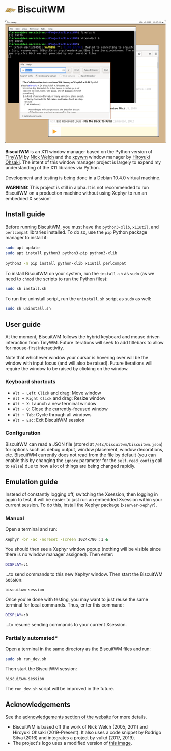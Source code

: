 # ![alt text](docs/images/logo-inline-32.png "BiscuitWM logo") BiscuitWM
![alt text](docs/images/screenshot3.png "BiscuitWM desktop")

**BiscuitWM** is an X11 window manager based on the Python version of [TinyWM](https://github.com/mackstann/tinywm) by [Nick Welch](https://github.com/mackstann) and the [xpywm](https://github.com/h-ohsaki/xpywm) window manager by [Hiroyuki Ohsaki](http://www.lsnl.jp/~ohsaki/). The intent of this window manager project is largely to expand my understanding of the X11 libraries via Python.

Development and testing is being done in a Debian 10.4.0 virtual machine.

**WARNING:** This project is still in alpha. It is not recommended to run BiscuitWM on a production machine without using Xephyr to run an embedded X session!

## Install guide
Before running BiscuitWM, you must have the `python3-xlib`, `x11util`, and `perlcompat` libraries installed. To do so, use the `pip` Python package manager to install it:
```bash
sudo apt update
sudo apt install python3 python3-pip python3-xlib

python3 -m pip install python-xlib x11util perlcompat
```
To install BiscuitWM on your system, run the `install.sh` as `sudo` (as we need to `chmod` the scripts to run the Python files):
```bash
sudo sh install.sh
```
To run the uninstall script, run the `uninstall.sh` script as `sudo` as well:
```bash
sudo sh uninstall.sh
```

## User guide
At the moment, BiscuitWM follows the hybrid keyboard and mouse driven interaction from TinyWM. Future iterations will seek to add titlebars to allow for mouse-first interactivity.

Note that whichever window your cursor is hovering over will be the window with input focus (and will also be raised). Future iterations will require the window to be raised by clicking on the window.

### Keyboard shortcuts
- `Alt + Left Click` and drag: Move window
- `Alt + Right Click` and drag: Resize window
- `Alt + X`: Launch a new terminal window
- `Alt + Q`: Close the currently-focused window
- `Alt + Tab`: Cycle through all windows
- `Alt + Esc`: Exit BiscuitWM session

### Configuration
BiscuitWM can read a JSON file (stored at `/etc/biscuitwm/biscuitwm.json`) for options such as debug output, window placement, window decorations, etc. BiscuitWM currently does not read from the file by default (you can enable this by changing the `ignore` parameter for the `self.read_config` call to `False`) due to how a lot of things are being changed rapidly.

## Emulation guide
Instead of constantly logging off, switching the Xsession, then logging in again to test, it will be easier to just run an embedded Xsession within your current session. To do this, install the Xephyr package (`xserver-xephyr`).

### Manual
Open a terminal and run:
```bash
Xephyr -br -ac -noreset -screen 1024x780 :1 &
```
You should then see a Xephyr window popup (nothing will be visible since there is no window manager assigned). Then enter:
```bash
DISPLAY=:1
```
...to send commands to this new Xephyr window.
Then start the BiscuitWM session:
```bash
biscuitwm-session
```

Once you're done with testing, you may want to just reuse the same terminal for local commands. Thus, enter this command:
```bash
DISPLAY=:0
```
...to resume sending commands to your current Xsession.

### Partially automated*
Open a terminal in the same directory as the BiscuitWM files and run:
```bash
sudo sh run_dev.sh
```
Then start the BiscuitWM session:
```bash
biscuitwm-session
```
The `run_dev.sh` script will be improved in the future.

## Acknowledgements
See the [acknowledgements section of the website](https://csiew.github.io/BiscuitWM#acknowledgements) for more details.
- BiscuitWM is based off the work of Nick Welch (2005, 2011) and Hiroyuki Ohsaki (2019-Present). It also uses a code snippet by Rodrigo Silva (2016) and integrates a project by vulkd (2017, 2019).
- The project's logo uses a modified version of [this image](https://www.wallpaperflare.com/biscuit-placed-on-brown-wooden-surface-crumb-butter-biscuit-wallpaper-wcwij).
